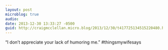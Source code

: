 ```yaml
---
layout: post
microblog: true
audio: 
date: 2013-12-30 13:33:27 -0500
guid: http://craigmcclellan.micro.blog/2013/12/30/t417725134515220480.html
---
```

“I don’t appreciate your lack of humoring me.” #thingsmywifesays
